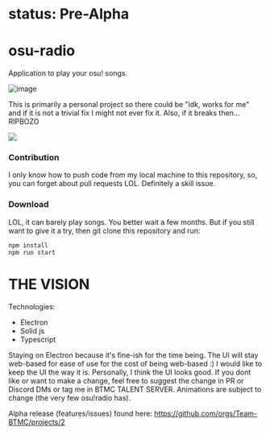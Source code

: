 # status: Pre-Alpha

# osu-radio

Application to play your osu! songs.

![image](https://github.com/user-attachments/assets/0cdfd7a0-3e08-4c5b-bb11-423c74176c74)

This is primarily a personal project so there could be "idk, works for me" and if it is not a trivial fix I might not ever fix it. Also, if it breaks then... RIPBOZO

![](https://cdn.7tv.app/emote/60dbea82e3e5887a4a95e1db/4x.webp)

### Contribution

I only know how to push code from my local machine to this repository, so, you can forget about pull requests LOL. Definitely a skill issue.

### Download

LOL, it can barely play songs. You better wait a few months. But if you still want to give it a try, then git clone this repository and run:

```
npm install
npm run start
```

# THE VISION

Technologies:
- Electron
- Solid js
- Typescript

Staying on Electron because it's fine-ish for the time being. The UI will stay web-based for ease of use for the cost of being web-based :) I would like to keep the UI the way it is. Personally, I think the UI looks good. If you dont like or want to make a change, feel free to suggest the change in PR or Discord DMs or tag me in BTMC TALENT SERVER. Animations are subject to change (the very few osu!radio has).

Alpha release (features/issues) found here: https://github.com/orgs/Team-BTMC/projects/2
